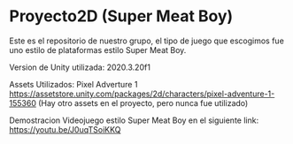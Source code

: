 # Proyecto2D (Super Meat Boy)
 Este es el repositorio de nuestro grupo, el tipo de juego que escogimos fue uno estilo de plataformas estilo Super Meat Boy.
 
 Version de Unity utilizada:
 2020.3.20f1
 
 Assets Utilizados:
 Pixel Adverture 1
 https://assetstore.unity.com/packages/2d/characters/pixel-adventure-1-155360
 (Hay otro assets en el proyecto, pero nunca fue utilizado)

Demostracion Videojuego estilo Super Meat Boy en el siguiente link:
https://youtu.be/J0uqTSoiKKQ
